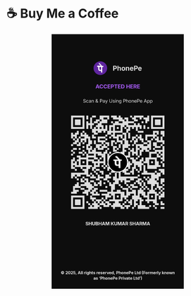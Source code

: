 # ☕ Buy Me a Coffee  

<p align="center">
  <img src="./QR_CODE.png" alt="QR Code" width="300">
</p>
